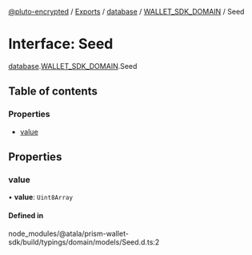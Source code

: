 [@pluto-encrypted](../README.md) / [Exports](../modules.md) / [database](../modules/database-1.md) / [WALLET\_SDK\_DOMAIN](../modules/database-1.WALLET_SDK_DOMAIN.md) / Seed

# Interface: Seed

[database](../modules/database-1.md).[WALLET\_SDK\_DOMAIN](../modules/database-1.WALLET_SDK_DOMAIN.md).Seed

## Table of contents

### Properties

- [value](database-1.WALLET_SDK_DOMAIN.Seed.md#value)

## Properties

### value

• **value**: `Uint8Array`

#### Defined in

node_modules/@atala/prism-wallet-sdk/build/typings/domain/models/Seed.d.ts:2
